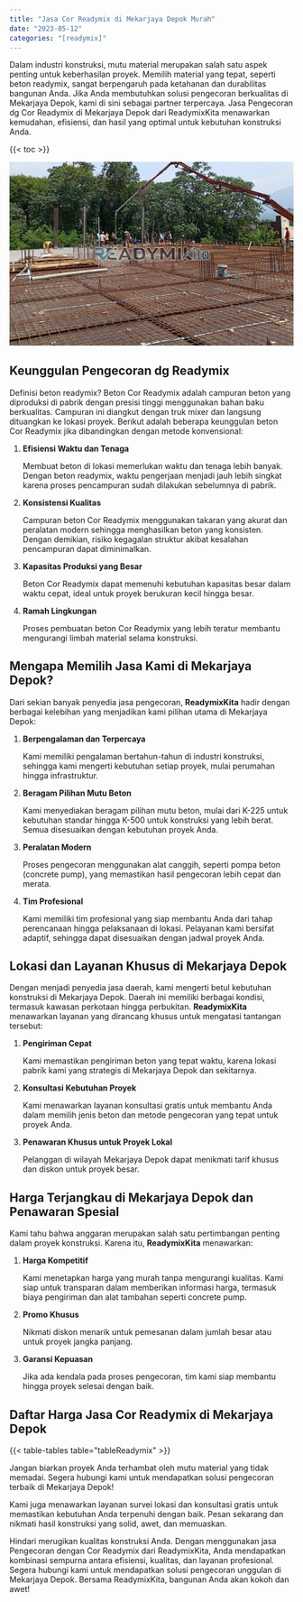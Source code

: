 ```yaml
---
title: "Jasa Cor Readymix di Mekarjaya Depok Murah"
date: "2023-05-12"
categories: "[readymix]"
---
```


Dalam industri konstruksi, mutu material merupakan salah satu aspek penting untuk keberhasilan proyek. Memilih material yang tepat, seperti beton readymix, sangat berpengaruh pada ketahanan dan durabilitas bangunan Anda. Jika Anda membutuhkan solusi pengecoran berkualitas di Mekarjaya Depok, kami di sini sebagai partner terpercaya. Jasa Pengecoran dg Cor Readymix di Mekarjaya Depok dari ReadymixKita menawarkan kemudahan, efisiensi, dan hasil yang optimal untuk kebutuhan konstruksi Anda.

{{< toc >}}

![Jasa Cor Readymix di Mekarjaya Depok Murah](/images/readymix/cor-readymix-29.jpg)

## Keunggulan Pengecoran dg Readymix

Definisi beton readymix? Beton Cor Readymix adalah campuran beton yang diproduksi di pabrik dengan presisi tinggi menggunakan bahan baku berkualitas. Campuran ini diangkut dengan truk mixer dan langsung dituangkan ke lokasi proyek. Berikut adalah beberapa keunggulan beton Cor Readymix jika dibandingkan dengan metode konvensional:

1. **Efisiensi Waktu dan Tenaga**

   Membuat beton di lokasi memerlukan waktu dan tenaga lebih banyak. Dengan beton readymix, waktu pengerjaan menjadi jauh lebih singkat karena proses pencampuran sudah dilakukan sebelumnya di pabrik.

2. **Konsistensi Kualitas**

   Campuran beton Cor Readymix menggunakan takaran yang akurat dan peralatan modern sehingga menghasilkan beton yang konsisten. Dengan demikian, risiko kegagalan struktur akibat kesalahan pencampuran dapat diminimalkan.

3. **Kapasitas Produksi yang Besar**

   Beton Cor Readymix dapat memenuhi kebutuhan kapasitas besar dalam waktu cepat, ideal untuk proyek berukuran kecil hingga besar.

4. **Ramah Lingkungan**

   Proses pembuatan beton Cor Readymix yang lebih teratur membantu mengurangi limbah material selama konstruksi.

## Mengapa Memilih Jasa Kami di Mekarjaya Depok?

Dari sekian banyak penyedia jasa pengecoran, **ReadymixKita** hadir dengan berbagai kelebihan yang menjadikan kami pilihan utama di Mekarjaya Depok:

1. **Berpengalaman dan Terpercaya**

   Kami memiliki pengalaman bertahun-tahun di industri konstruksi, sehingga kami mengerti kebutuhan setiap proyek, mulai perumahan hingga infrastruktur.

2. **Beragam Pilihan Mutu Beton**

   Kami menyediakan beragam pilihan mutu beton, mulai dari K-225 untuk kebutuhan standar hingga K-500 untuk konstruksi yang lebih berat. Semua disesuaikan dengan kebutuhan proyek Anda.

3. **Peralatan Modern**

   Proses pengecoran menggunakan alat canggih, seperti pompa beton (concrete pump), yang memastikan hasil pengecoran lebih cepat dan merata.

4. **Tim Profesional**

   Kami memiliki tim profesional yang siap membantu Anda dari tahap perencanaan hingga pelaksanaan di lokasi. Pelayanan kami bersifat adaptif, sehingga dapat disesuaikan dengan jadwal proyek Anda.

## Lokasi dan Layanan Khusus di Mekarjaya Depok

Dengan menjadi penyedia jasa daerah, kami mengerti betul kebutuhan konstruksi di Mekarjaya Depok. Daerah ini memiliki berbagai kondisi, termasuk kawasan perkotaan hingga perbukitan. **ReadymixKita** menawarkan layanan yang dirancang khusus untuk mengatasi tantangan tersebut:

1. **Pengiriman Cepat**

   Kami memastikan pengiriman beton yang tepat waktu, karena lokasi pabrik kami yang strategis di Mekarjaya Depok dan sekitarnya.

2. **Konsultasi Kebutuhan Proyek**

   Kami menawarkan layanan konsultasi gratis untuk membantu Anda dalam memilih jenis beton dan metode pengecoran yang tepat untuk proyek Anda.

3. **Penawaran Khusus untuk Proyek Lokal**

   Pelanggan di wilayah Mekarjaya Depok dapat menikmati tarif khusus dan diskon untuk proyek besar.

## Harga Terjangkau di Mekarjaya Depok dan Penawaran Spesial

Kami tahu bahwa anggaran merupakan salah satu pertimbangan penting dalam proyek konstruksi. Karena itu, **ReadymixKita** menawarkan:

1. **Harga Kompetitif**

   Kami menetapkan harga yang murah tanpa mengurangi kualitas. Kami siap untuk transparan dalam memberikan informasi harga, termasuk biaya pengiriman dan alat tambahan seperti concrete pump.

2. **Promo Khusus**

   Nikmati diskon menarik untuk pemesanan dalam jumlah besar atau untuk proyek jangka panjang.

3. **Garansi Kepuasan**

   Jika ada kendala pada proses pengecoran, tim kami siap membantu hingga proyek selesai dengan baik.

## Daftar Harga Jasa Cor Readymix di Mekarjaya Depok

{{< table-tables table="tableReadymix" >}}

Jangan biarkan proyek Anda terhambat oleh mutu material yang tidak memadai. Segera hubungi kami untuk mendapatkan solusi pengecoran terbaik di Mekarjaya Depok!

Kami juga menawarkan layanan survei lokasi dan konsultasi gratis untuk memastikan kebutuhan Anda terpenuhi dengan baik. Pesan sekarang dan nikmati hasil konstruksi yang solid, awet, dan memuaskan.

Hindari merugikan kualitas konstruksi Anda. Dengan menggunakan jasa Pengecoran dengan Cor Readymix dari ReadymixKita, Anda mendapatkan kombinasi sempurna antara efisiensi, kualitas, dan layanan profesional. Segera hubungi kami untuk mendapatkan solusi pengecoran unggulan di Mekarjaya Depok. Bersama ReadymixKita, bangunan Anda akan kokoh dan awet!
